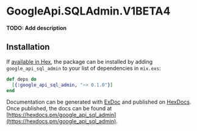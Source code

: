 # GoogleApi.SQLAdmin.V1BETA4

**TODO: Add description**

## Installation

If [available in Hex](https://hex.pm/docs/publish), the package can be installed
by adding `google_api_sql_admin` to your list of dependencies in `mix.exs`:

```elixir
def deps do
  [{:google_api_sql_admin, "~> 0.1.0"}]
end
```

Documentation can be generated with [ExDoc](https://github.com/elixir-lang/ex_doc)
and published on [HexDocs](https://hexdocs.pm). Once published, the docs can
be found at [https://hexdocs.pm/google_api_sql_admin](https://hexdocs.pm/google_api_sql_admin).
